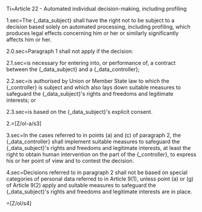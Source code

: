 Ti=Article 22 - Automated individual decision-making, including profiling

1.sec=The {_data_subject} shall have the right not to be subject to a decision based solely on automated processing, including profiling, which produces legal effects concerning him or her or similarly significantly affects him or her.

2.0.sec=Paragraph 1 shall not apply if the decision:

2.1.sec=is necessary for entering into, or performance of, a contract between the {_data_subject} and a {_data_controller};

2.2.sec=is authorised by Union or Member State law to which the {_controller} is subject and which also lays down suitable measures to safeguard the {_data_subject}'s rights and freedoms and legitimate interests; or

2.3.sec=is based on the {_data_subject}'s explicit consent.

2.=[Z/ol-a/s3]

3.sec=In the cases referred to in points (a) and (c) of paragraph 2, the {_data_controller} shall implement suitable measures to safeguard the {_data_subject}'s rights and freedoms and legitimate interests, at least the right to obtain human intervention on the part of the {_controller}, to express his or her point of view and to contest the decision.

4.sec=Decisions referred to in paragraph 2 shall not be based on special categories of personal data referred to in Article 9(1), unless point (a) or (g) of Article 9(2) apply and suitable measures to safeguard the {_data_subject}'s rights and freedoms and legitimate interests are in place.

=[Z/ol/s4]
